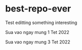 # best-repo-ever

Test editting something interesting

Sua vao ngay mung 1 Tet 2022



Sua vao ngay mung 3 Tet 2022
